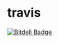 # travis


[![Bitdeli Badge](https://d2weczhvl823v0.cloudfront.net/aqqaluk/travis/trend.png)](https://bitdeli.com/free "Bitdeli Badge")

